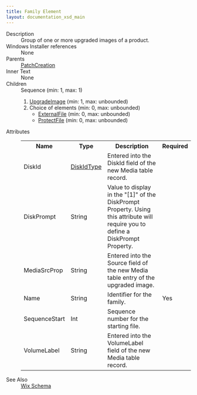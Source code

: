 ```yaml
---
title: Family Element
layout: documentation_xsd_main
---
```

<dl>
  <dt>Description</dt>
  <dd>Group of one or more upgraded images of a product.</dd>
  <dt>Windows Installer references</dt>
  <dd>None</dd>
  <dt>Parents</dt>
  <dd>
    <a href="../patchcreation/">PatchCreation</a>
  </dd>
  <dt>Inner Text</dt>
  <dd>None</dd>
  <dt>Children</dt>
  <dd>Sequence (min: 1, max: 1)<ol><li><a href="../upgradeimage/">UpgradeImage</a> (min: 1, max: unbounded)</li><li>Choice of elements (min: 0, max: unbounded)<ul><li><a href="../externalfile/">ExternalFile</a> (min: 0, max: unbounded)</li><li><a href="../protectfile/">ProtectFile</a> (min: 0, max: unbounded)</li></ul></li></ol></dd>
  <dt>Attributes</dt>
  <dd>
    <table cellspacing="0" cellpadding="0" class="schema">
      <tr>
        <th width="15%">Name</th>
        <th width="15%">Type</th>
        <th width="65%">Description</th>
        <th width="15%">Required</th>
      </tr>
      <tr>
        <td>DiskId</td>
        <td><a href="../simple_type_diskidtype/">DiskIdType</a></td>
        <td>Entered into the DiskId field of the new Media table record.</td>
        <td>&nbsp;</td>
      </tr>
      <tr>
        <td>DiskPrompt</td>
        <td>String</td>
        <td>Value to display in the "[1]" of the DiskPrompt Property.  Using this attribute will require you to define a DiskPrompt Property.</td>
        <td>&nbsp;</td>
      </tr>
      <tr>
        <td>MediaSrcProp</td>
        <td>String</td>
        <td>Entered into the Source field of the new Media table entry of the upgraded image.</td>
        <td>&nbsp;</td>
      </tr>
      <tr>
        <td>Name</td>
        <td>String</td>
        <td>Identifier for the family.</td>
        <td>Yes</td>
      </tr>
      <tr>
        <td>SequenceStart</td>
        <td>Int</td>
        <td>Sequence number for the starting file.</td>
        <td>&nbsp;</td>
      </tr>
      <tr>
        <td>VolumeLabel</td>
        <td>String</td>
        <td>Entered into the VolumeLabel field of the new Media table record.</td>
        <td>&nbsp;</td>
      </tr>
    </table>
  </dd>
  <dt>See Also</dt>
  <dd>
    <a href="../">Wix Schema</a>
  </dd>
</dl>
